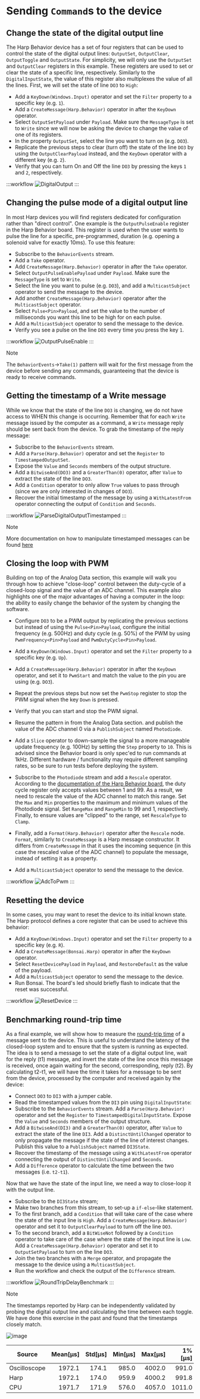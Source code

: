 # Sending `Command`s to the device

## Change the state of the digital output line

The Harp Behavior device has a set of four registers that can be used to control the state of the digital output lines: `OutputSet`, `OutputClear`, `OutputToggle` and `OutputState`. For simplicity, we will only use the `OutputSet` and `OutputClear` registers in this example. These registers are used to set or clear the state of a specific line, respectively. Similarly to the `DigitalInputState`, the value of this register also multiplexes the value of all the lines. First, we will set the state of line `DO3` to `High`:

- Add a `KeyDown(Windows.Input)` operator and set the `Filter` property to a specific key (e.g. `1`).
- Add a `CreateMessage(Harp.Behavior)` operator in after the `KeyDown` operator.
- Select `OutputSetPayload` under `Payload`. Make sure the `MessageType` is set to `Write` since we will now be asking the device to change the value of one of its registers.
- In the property `OutputSet`, select the line you want to turn on (e.g. `DO3`).
- Replicate the previous steps to clear (turn off) the state of the line `DO3` by using the `OutputClearPayload` instead, and the `KeyDown` operator with a different key (e.g. `2`).
- Verify that you can turn On and Off the line `DO3` by pressing the keys `1` and `2`, respectively.

:::workflow
![DigitalOutput](~/workflows/DigitalOutput.bonsai)
:::


## Changing the pulse mode of a digital output line

In most Harp devices you will find registers dedicated for configuration rather than "direct control". One example is the `OutputPulseEnable` register in the Harp Behavior board. This register is used when the user wants to pulse the line for a specific, pre-programmed, duration (e.g. opening a solenoid valve for exactly 10ms). To use this feature:

- Subscribe to the `BehaviorEvents` stream.
- Add a `Take` operator.
- Add `CreateMessage(Harp.Behavior)` operator in after the `Take` operator.
- Select `OutputPulseEnablePayload` under `Payload`. Make sure the `MessageType` is set to `Write`.
- Select the line you want to pulse (e.g. `DO3`), and add a `MulticastSubject` operator to send the message to the device.
- Add another `CreateMessage(Harp.Behavior)` operator after the `MulticastSubject` operator.
- Select `Pulse<Pin>Payload`, and set the value to the number of milliseconds you want this line to be high for on each pulse.
- Add a `MulticastSubject` operator to send the message to the device.
- Verify you see a pulse on the line `DO3` every time you press the key `1`.

:::workflow
![OutputPulseEnable](~/workflows/OutputPulseEnable.bonsai)
:::

> [!NOTE]
> The `BehaviorEvents`->`Take(1)` pattern will wait for the first message from the device before sending any commands, guaranteeing that the device is ready to receive commands.

## Getting the timestamp of a Write message

While we know that the state of the line `DO3` is changing, we do not have access to WHEN this change is occurring. Remember that for each `Write` message issued by the computer as a command, a `Write` message reply should be sent back from the device. To grab the timestamp of the reply message:

- Subscribe to the `BehaviorEvents` stream.
- Add a `Parse(Harp.Behavior)` operator and set the `Register` to `TimestampedOutputSet`.
- Expose the `Value` and `Seconds` members of the output structure.
- Add a `BitwiseAnd(DO3)` and a `GreaterThan(0)` operator, after `Value` to extract the state of the line `DO3`.
- Add a `Condition` operator to only allow `True` values to pass through (since we are only interested in changes of `DO3`).
- Recover the initial timestamp of the message by using a `WithLatestFrom` operator connecting the output of `Condition` and `Seconds`.

:::workflow
![ParseDigitalOutputTimestamped](~/workflows/ParseDigitalOutputTimestamped.bonsai)
:::

> [!NOTE]
> More documentation on how to manipulate timestamped messages can be found [here](https://harp-tech.org/articles/message-manipulation.html)

## Closing the loop with PWM

Building on top of the Analog Data section, this example will walk you through how to achieve "close-loop" control between the duty-cycle of a closed-loop signal and the value of an ADC channel. This example also highlights one of the major advantages of having a computer in the loop: the ability to easily change the behavior of the system by changing the software.

- Configure `DO3` to be a PWM output by replicating the previous sections but instead of using the `Pulse<Pin>Payload`, configure the initial frequency (e.g. 500Hz) and duty cycle (e.g. 50%) of the PWM by using `PwmFrequency<Pin>Payload` and `PwmDutyCycle<Pin>Payload`.
- Add a `KeyDown(Windows.Input)` operator and set the `Filter` property to a specific key (e.g. `Up`).
- Add a `CreateMessage(Harp.Behavior)` operator in after the `KeyDown` operator, and set it to `PwmStart` and match the value to the pin you are using (e.g. `DO3`).
- Repeat the previous steps but now set the `PwmStop` register to stop the PWM signal when the key `Down` is pressed.
- Verify that you can start and stop the PWM signal.

- Resume the pattern in from the Analog Data section. and publish the value of the ADC channel 0 via a `PublishSubject` named `Photodiode`.
- Add a `Slice` operator to down-sample the signal to a more manageable update frequency (e.g. 100Hz) by setting the `Step` property to `10`. This is advised since the Behavior board is only spec'ed to run commands at 1kHz. Different hardware / functionality may require different sampling rates, so be sure to run tests before deploying the system.
- Subscribe to the `Photodiode` stream and add a `Rescale` operator. According to the [documentation of the Harp Behavior board](https://harp-tech.org/api/Harp.Behavior.html#registers), the duty cycle register only accepts values between 1 and 99. As a result, we need to rescale the value of the ADC channel to match this range. Set the `Max` and `Min` properties to the maximum and minimum values of the Photodiode signal. Set `RangeMax` and `RangeMin` to 99 and 1, respectively. Finally, to ensure values are "clipped" to the range, set `RescaleType` to `Clamp`.
- Finally, add a `Format(Harp.Behavior)` operator after the `Rescale` node. `Format`, similarly to `CreateMessage` is a Harp message constructor. It differs from `CreateMessage` in that it uses the incoming sequence (in this case the rescaled value of the ADC channel) to populate the message, instead of setting it as a property.
- Add a `MulticastSubject` operator to send the message to the device.

:::workflow
![AdcToPwm](~/workflows/AdcToPwm.bonsai)
:::

## Resetting the device

In some cases, you may want to reset the device to its initial known state. The Harp protocol defines a core register that can be used to achieve this behavior:

- Add a `KeyDown(Windows.Input)` operator and set the `Filter` property to a specific key (e.g. `R`).
- Add a `CreateMessage(Bonsai.Harp)` operator in after the `KeyDown` operator.
- Select `ResetDevicePayload` in `Payload`, and `RestoreDefault` as the value of the payload.
- Add a `MulticastSubject` operator to send the message to the device.
- Run Bonsai. The board's led should briefly flash to indicate that the reset was successful.

:::workflow
![ResetDevice](~/workflows/ResetDevice.bonsai)
:::

## Benchmarking round-trip time

As a final example, we will show how to measure the [round-trip time](https://en.wikipedia.org/wiki/Round-trip_delay) of a message sent to the device. This is useful to understand the latency of the closed-loop system and to ensure that the system is running as expected. The idea is to send a message to set the state of a digital output line, wait for the reply (t1) message, and invert the state of the line once this message is received, once again waiting for the second, corresponding, reply (t2). By calculating t2-t1, we will have the time it takes for a message to be sent from the device, processed by the computer and received again by the device:

- Connect `DO3` to `DI3` with a jumper cable.
- Read the timestamped values from the `DI3` pin using `DigitalInputState`:
- Subscribe to the `BehaviorEvents` stream. Add a `Parse(Harp.Behavior)` operator and set the `Register` to `TimestampedDigitalInputState`. Expose the `Value` and `Seconds` members of the output structure.
- Add a `BitwiseAnd(DI3)` and a `GreaterThan(0)` operator, after `Value` to extract the state of the line `DI3`. Add a `DistinctUntilChanged` operator to only propagate the message if the state of the line of interest changes. Publish this value to a `PublishSubject` named `DI3State`.
- Recover the timestamp of the message using a `WithLatestFrom` operator connecting the output of `DistinctUntilChanged` and `Seconds`.
- Add a `Difference` operator to calculate the time between the two messages (i.e. `t2-t1`).

Now that we have the state of the input line, we need a way to close-loop it with the output line.

- Subscribe to the `DI3State` stream;
- Make two branches from this stream, to set-up a `if-else`-like statement.
- To the first branch, add a `Condition` that will take care of the case where the state of the input line is `High`. Add a `CreateMessage(Harp.Behavior)` operator and set it to `OutputClearPayload` to turn off the line `DO3`.
- To the second branch, add a `BitWiseNot` followed by a `Condition` operator to take care of the case where the state of the input line is `Low`. Add a `CreateMessage(Harp.Behavior)` operator and set it to `OutputSetPayload` to turn on the line `DO3`.
- Join the two branches with a `Merge` operator, and propagate the message to the device using a `MulticastSubject`.
- Run the workflow and check the output of the `Difference` stream.

:::workflow
![RoundTripDelayBenchmark](~/workflows/RoundTripDelayBenchmark.bonsai)
:::

> [!NOTE]
> The timestamps reported by Harp can be independently validated by probing the digital output line and calculating the time between each toggle. We have done this exercise in the past and found that the timestamps closely match.

![image](~/images/RoundTripDelayBenchmark.png)

|   Source   |Mean[μs]|Std[μs]|Min[μs]|Max[μs]|1%[μs]|99%[μs]|
|------------|-------:|------:|------:|------:|-----:|------:|
|Oscilloscope|  1972.1|  174.1|  985.0| 4002.0| 991.0| 2019.0|
|Harp        |  1972.1|  174.0|  959.9| 4000.2| 991.8| 2016.1|
|CPU         |  1971.7|  171.9|  576.0| 4057.0|1011.0| 2240.0|
